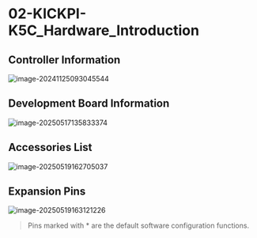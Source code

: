 # 02-KICKPI-K5C_Hardware_Introduction

## Controller Information

![image-20241125093045544](http://tanzhtanzh.oss-cn-shenzhen.aliyuncs.com/img/image-20241125093045544.png)

## Development Board Information

![image-20250517135833374](http://tanzhtanzh.oss-cn-shenzhen.aliyuncs.com/img/image-20250517135833374.png)

## Accessories List

![image-20250519162705037](http://tanzhtanzh.oss-cn-shenzhen.aliyuncs.com/img/image-20250519162705037.png)

## Expansion Pins

![image-20250519163121226](http://tanzhtanzh.oss-cn-shenzhen.aliyuncs.com/img/image-20250519163121226.png)

> Pins marked with * are the default software configuration functions.


